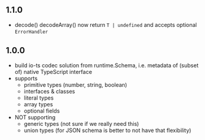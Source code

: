 ## 1.1.0

- decode() decodeArray() now return `T | undefined` and accepts optional `ErrorHandler`

## 1.0.0

- build io-ts codec solution from runtime.Schema, i.e. metadata of (subset of) native TypeScript interface
- supports
  - primitive types (number, string, boolean)
  - interfaces & classes
  - literal types
  - array types
  - optional fields
- NOT supporting
  - generic types (not sure if we really need this)
  - union types (for JSON schema is better to not have that flexibility)
